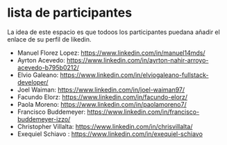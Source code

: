 # lista de participantes

La idea de este espacio es que todoos los participantes puedana añadir el enlace de su perfil de likedin.

- Manuel Florez Lopez: https://www.linkedin.com/in/manuel14mds/
- Ayrton Acevedo: https://www.linkedin.com/in/ayrton-nahir-arroyo-acevedo-b795b0212/
- Elvio Galeano: https://www.linkedin.com/in/elviogaleano-fullstack-developer/
- Joel Waiman: https://www.linkedin.com/in/joel-waiman97/
- Facundo Elorz: https://www.linkedin.com/in/facundo-elorz/
- Paola Moreno: https://www.linkedin.com/in/paolamoreno7/
- Francisco Buddemeyer: https://www.linkedin.com/in/francisco-buddemeyer-izzo/
- Christopher Villalta: https://www.linkedin.com/in/chrisvillalta/
- Exequiel Schiavo : https://www.linkedin.com/in/exequiel-schiavo